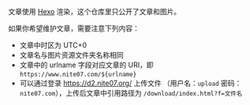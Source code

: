文章使用 [Hexo](https://hexo.io/zh-cn/index.html) 渲染，这个仓库里只公开了文章和图片。

如果你希望维护文章，需要注意下列内容：

-   文章中时区为 UTC+0
-   文章名与图片资源文件夹名称相同
-   文章中的 urlname 字段对应文章的 URI，即 `https://www.nite07.com/${urlname}`
-   可以通过登录 https://d2.nite07.org/ 上传文件 （用户名：`upload` 密码：`nite07.com`），上传后文章中引用路径为 `/download/index.html?f=文件名`

